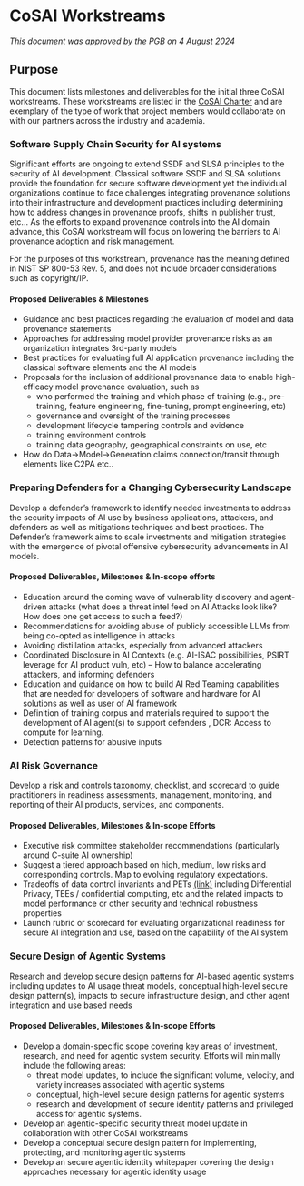 # CoSAI Workstreams

_This document was approved by the PGB on 4 August 2024_

## Purpose
This document lists milestones and deliverables for the initial three CoSAI workstreams. These workstreams are listed in the [CoSAI Charter](./CHARTER.md) and are exemplary of the type of work that project members would collaborate on with our partners across the industry and academia.

### Software Supply Chain Security for AI systems
Significant efforts are ongoing to extend SSDF and SLSA principles to the security of AI development. Classical software SSDF and SLSA solutions provide the foundation for secure software development yet the individual organizations continue to face challenges integrating provenance solutions into their infrastructure and development practices including determining how to address changes in provenance proofs, shifts in publisher trust, etc... As the efforts to expand provenance controls into the AI domain advance, this CoSAI workstream will focus on lowering the barriers to AI provenance adoption and risk management.

For the purposes of this workstream, provenance has the meaning defined in NIST SP 800-53 Rev. 5, and does not include broader considerations such as copyright/IP. 

#### Proposed Deliverables & Milestones
* Guidance and best practices regarding the evaluation of model and data provenance statements
* Approaches for addressing model provider provenance risks as an organization integrates 3rd-party models
* Best practices for evaluating full AI application provenance including the classical software elements and the AI models
* Proposals for the inclusion of additional provenance data to enable high-efficacy model provenance evaluation, such as
	* who performed the training and which phase of training (e.g., pre-training, feature engineering, fine-tuning, prompt engineering, etc)
	* governance and oversight of the training processes
	* development lifecycle tampering controls and evidence
	* training environment controls
	* training data geography, geographical constraints on use, etc
* How do Data->Model->Generation claims connection/transit through elements like C2PA etc..

### Preparing Defenders for a Changing Cybersecurity Landscape
Develop a defender’s framework to identify needed investments to address the security impacts of AI use by business applications, attackers, and defenders as well as mitigations techniques and best practices. The Defender’s framework aims to scale investments and mitigation strategies with the emergence of pivotal offensive cybersecurity advancements in AI models.

#### Proposed Deliverables, Milestones & In-scope efforts
* Education around the coming wave of vulnerability discovery and agent-driven attacks (what does a threat intel feed on AI Attacks look like?  How does one get access to such a feed?)
* Recommendations for avoiding abuse of publicly accessible LLMs from being co-opted as intelligence in attacks
* Avoiding distillation attacks, especially from advanced attackers
* Coordinated Disclosure in AI Contexts (e.g. AI-ISAC possibilities, PSIRT leverage for AI product vuln, etc) – How to balance accelerating attackers, and informing defenders
* Education and guidance on how to build AI Red Teaming capabilities that are needed for developers of software and hardware for AI solutions as well as user of AI framework
* Definition of training corpus and materials required to support the development of AI agent(s) to support defenders , DCR: Access to compute for learning.
* Detection patterns for abusive inputs

### AI Risk Governance 
Develop a risk and controls taxonomy, checklist, and scorecard to guide practitioners in readiness assessments, management, monitoring, and reporting of their AI products, services, and components. 

#### Proposed Deliverables, Milestones & In-scope Efforts
* Executive risk committee stakeholder recommendations (particularly around C-suite AI ownership)
* Suggest a tiered approach based on high, medium, low risks and corresponding controls. Map to evolving regulatory expectations.
* Tradeoffs of data control invariants and PETs [(link)](https://en.wikipedia.org/wiki/Privacy-enhancing_technologies) including Differential Privacy, TEEs / confidential computing, etc and the related impacts to model performance or other security and technical robustness properties
* Launch rubric or scorecard for evaluating organizational readiness for secure AI integration and use, based on the capability of the AI system

### Secure Design of Agentic Systems
Research and develop secure design patterns for AI-based agentic systems including updates to AI usage threat models, conceptual high-level secure design pattern(s), impacts to secure infrastructure design, and other agent integration and use based needs

#### Proposed Deliverables, Milestones & In-scope Efforts
* Develop a domain-specific scope covering key areas of investment, research, and need for agentic system security. Efforts will minimally include the following areas:
  * threat model updates, to include the significant volume, velocity, and variety increases associated with agentic systems
  * conceptual, high-level secure design patterns for agentic systems
  * research and development of secure identity patterns and privileged access for agentic systems.
* Develop an agentic-specific security threat model update in collaboration with other CoSAI workstreams
* Develop a conceptual secure design pattern for implementing, protecting, and monitoring agentic systems
* Develop an secure agentic identity whitepaper covering the design approaches necessary for agentic identity usage
  

